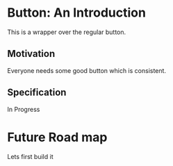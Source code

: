 # Button: An Introduction
This is a wrapper over the regular button.
## Motivation
Everyone needs some good button which is consistent.

## Specification
In Progress

# Future Road map
Lets first build it

